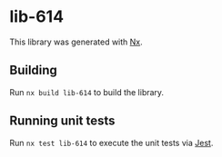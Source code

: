 # lib-614

This library was generated with [Nx](https://nx.dev).

## Building

Run `nx build lib-614` to build the library.

## Running unit tests

Run `nx test lib-614` to execute the unit tests via [Jest](https://jestjs.io).

